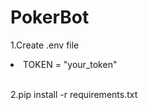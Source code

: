 # PokerBot

1.Create .env file <br>
<li>TOKEN = "your_token"<br><br>

2.pip install -r requirements.txt <br><br>